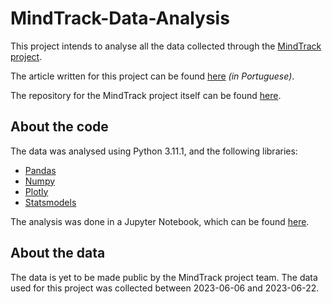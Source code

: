 # MindTrack-Data-Analysis
 This project intends to analyse all the data collected through the [MindTrack project](https://fgv-vis-2023.github.io/final-project-human-benchmark/).

 The article written for this project can be found [here](MindTrack_Paper.pdf) *(in Portuguese)*.

 The repository for the MindTrack project itself can be found [here](https://github.com/fgv-vis-2023/final-project-human-benchmark/tree/main/).

## About the code
The data was analysed using Python 3.11.1, and the following libraries:
- [Pandas](https://pandas.pydata.org/)
- [Numpy](https://numpy.org/)
- [Plotly](https://plotly.com/)
- [Statsmodels](https://www.statsmodels.org/stable/index.html)

The analysis was done in a Jupyter Notebook, which can be found [here](notebook.ipynb).

## About the data
The data is yet to be made public by the MindTrack project team. The data used for this project was collected between 2023-06-06 and 2023-06-22.
